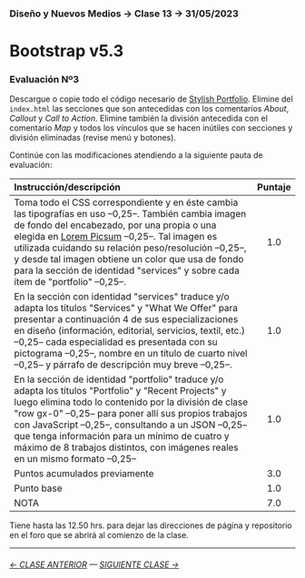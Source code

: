 ### Diseño y Nuevos Medios → Clase 13 → 31/05/2023

# Bootstrap v5.3

### Evaluación Nº3

Descargue o copie todo el código necesario de [Stylish Portfolio](https://startbootstrap.com/theme/stylish-portfolio). Elimine del `index.html` las secciones que son antecedidas con los comentarios *About*, *Callout* y *Call to Action*. Elimine también la división antecedida con el comentario *Map* y todos los vínculos que se hacen inútiles con secciones y división eliminadas (revise menú y botones).

Continúe con las modificaciones atendiendo a la siguiente pauta de evaluación:

| Instrucción/descripción |  Puntaje | 
|:------------------------|:--------:|
| Toma todo el CSS correspondiente y en éste cambia las tipografías en uso –0,25–. También cambia imagen de fondo del encabezado, por una propia o una elegida en [Lorem Picsum](https://picsum.photos/) –0,25–. Tal imagen es utilizada cuidando su relación peso/resolución –0,25–, y desde tal imagen obtiene un color que usa de fondo para la sección de identidad "services" y sobre cada ítem de "portfolio" –0,25–. | 1.0 |
| En la sección con identidad "services" traduce y/o adapta los títulos "Services" y "What We Offer" para presentar a continuación 4 de sus especializaciones en diseño (información, editorial, servicios, textil, etc.) –0,25– cada especialidad es presentada con su pictograma –0,25–, nombre en un título de cuarto nivel –0,25– y párrafo de descripción muy breve –0,25–. | 1.0 |
| En la sección de identidad "portfolio" traduce y/o adapta los títulos "Portfolio" y "Recent Projects" y luego elimina todo lo contenido por la división de clase "row gx-0" –0,25– para poner allí sus propios trabajos con JavaScript –0,25–, consultando a un JSON –0,25– que tenga información para un mínimo de cuatro y máximo de 8 trabajos distintos, con imágenes reales en un mismo formato –0,25– | 1.0 |
| Puntos acumulados previamente | 3.0 |
| Punto base | 1.0 |
| NOTA  | 7.0 |

Tiene hasta las 12.50 hrs. para dejar las direcciones de página y repositorio en el foro que se abrirá al comienzo de la clase.

- - - - - - - 

###### [← CLASE ANTERIOR](https://github.com/profesorfaco/dno037-2023/tree/main/clase-12) — [SIGUIENTE CLASE →](https://github.com/profesorfaco/dno037-2023/tree/main/clase-14)
